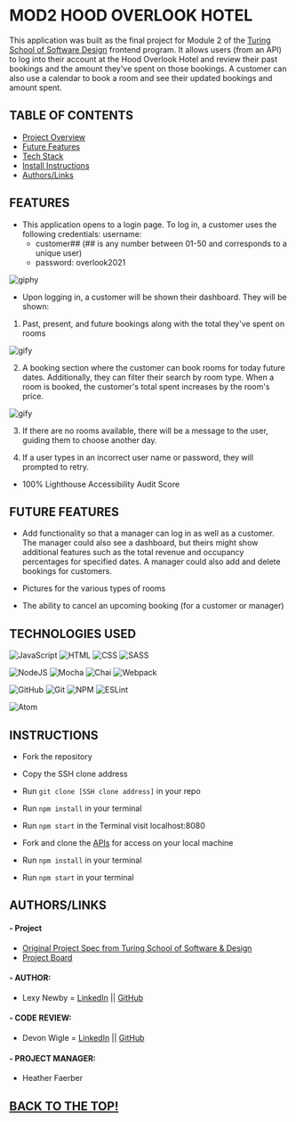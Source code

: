 # MOD2 HOOD OVERLOOK HOTEL
This application was built as the final project for Module 2 of the [Turing School of Software Design](https://turing.edu/) frontend program.
It allows users (from an API) to log into their account at the Hood Overlook Hotel and review their past bookings and the amount they've spent on those bookings. A customer can also use a calendar to book a room and see their updated bookings and amount spent.


## TABLE OF CONTENTS
- [Project Overview](#project-overview)
- [Future Features](#future-features)
- [Tech Stack](#technologies-used)
- [Install Instructions](#instructions)
- [Authors/Links](#authorslinks)


## FEATURES
- This application opens to a login page. To log in, a customer uses the following credentials:
  username:
  * customer## (## is any number between 01-50 and corresponds to a unique user)
  * password: overlook2021

![giphy](https://media.giphy.com/media/AHMAfp3nkg9PuSkVlJ/giphy.gif)

- Upon logging in, a customer will be shown their dashboard. They will be shown:

1. Past, present, and future bookings along with the total they've spent on rooms

![gify](https://media.giphy.com/media/cKTlzy11wsGwaK4jXw/giphy.gif)

2. A booking section where the customer can book rooms for today future dates. Additionally, they can filter their search by room type. When a room is booked, the customer's total spent increases by the room's price.

![gify](https://media.giphy.com/media/CG0uYzCqvHJjD1QzIj/giphy.gif)

3. If there are no rooms available, there will be a message to the user, guiding them to choose another day.


4. If a user types in an incorrect user name or password, they will prompted to retry.



- 100% Lighthouse Accessibility Audit Score

## FUTURE FEATURES
- Add functionality so that a manager can log in as well as a customer. The manager could also see a dashboard, but theirs might show additional features such as the total revenue and occupancy percentages for specified dates. A manager could also add and delete bookings for customers.

- Pictures for the various types of rooms

- The ability to cancel an upcoming booking (for a customer or manager)

## TECHNOLOGIES USED
![JavaScript](https://img.shields.io/badge/JavaScript-F7DF1E?style=for-the-badge&logo=javascript&logoColor=black)
![HTML](https://img.shields.io/badge/HTML5-E34F26?style=for-the-badge&logo=html5&logoColor=white)
![CSS](https://img.shields.io/badge/CSS3-1572B6?style=for-the-badge&logo=css3&logoColor=white)
![SASS](https://img.shields.io/badge/Sass-CC6699?style=for-the-badge&logo=sass&logoColor=white)

![NodeJS](https://img.shields.io/badge/node.js-6DA55F?style=for-the-badge&logo=node.js&logoColor=white)
![Mocha](https://img.shields.io/badge/Mocha-8D6748?style=for-the-badge&logo=Mocha&logoColor=white)
![Chai](https://img.shields.io/badge/chai-A30701?style=for-the-badge&logo=chai&logoColor=white)
![Webpack](https://img.shields.io/badge/Webpack-8DD6F9?style=for-the-badge&logo=Webpack&logoColor=white)

![GitHub](https://img.shields.io/badge/github-%23121011.svg?style=for-the-badge&logo=github&logoColor=white)
![Git](https://img.shields.io/badge/git-%23F05033.svg?style=for-the-badge&logo=git&logoColor=white)
![NPM](https://img.shields.io/badge/NPM-%23000000.svg?style=for-the-badge&logo=npm&logoColor=white)
![ESLint](https://img.shields.io/badge/ESLint-4B3263?style=for-the-badge&logo=eslint&logoColor=white)

![Atom](https://img.shields.io/badge/Atom-%2366595C.svg?style=for-the-badge&logo=atom&logoColor=white)

## INSTRUCTIONS
- Fork the repository
- Copy the SSH clone address
- Run ```git clone [SSH clone address]``` in your repo
- Run ```npm install``` in your terminal
- Run ```npm start``` in the Terminal visit localhost:8080

- Fork and clone the [APIs](https://github.com/turingschool-examples/overlook-api) for access on your local machine
- Run ```npm install``` in your terminal
- Run ```npm start``` in your terminal

## AUTHORS/LINKS

#### - Project

- [Original Project Spec from Turing School of Software & Design](https://frontend.turing.edu/projects/overlook.html)
- [Project Board](https://github.com/anewb87/overlook-hotel/projects/1)

#### - AUTHOR:
- Lexy Newby = [LinkedIn](https://www.linkedin.com/in/lexy-newby/) || [GitHub](https://github.com/anewb87)

#### - CODE REVIEW:
- Devon Wigle = [LinkedIn](https://www.linkedin.com/in/devonwigle/) || [GitHub](https://github.com/devonwigle)

#### - PROJECT MANAGER:
- Heather Faerber



## [BACK TO THE TOP!](#mod2-overlook-hotel)
